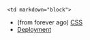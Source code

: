 	<td markdown="block">

* (from forever ago) [CSS](slides/19/css.html)
* [Deployment](slides/23/deployment.html)

<!-- 
* [](slides//.html)
* [](slides//.html)
-->
</td>
	<td markdown="block">
<!--
* Chapter 
* Chapter 
-->
</td>
	<td markdown="block">
<!--
* [](assignments/.html)
-->
</td>
